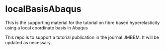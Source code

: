 # localBasisAbaqus
This is the supporting material for the tutorial on fibre based hyperelasticity using a local coordinate basis in Abaqus

This repo is to support a tutorial publication in the journal JMBBM. It will be updated as necessary.
